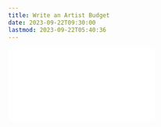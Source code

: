 ```yaml
---
title: Write an Artist Budget
date: 2023-09-22T09:30:00
lastmod: 2023-09-22T05:40:36
---
```


![Link to included file content](../../../../art-faq/how-to-create-an-artist-budget.md)
